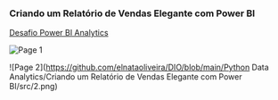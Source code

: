 ### Criando um Relatório de Vendas Elegante com Power BI

[Desafio Power BI Analytics](https://app.powerbi.com/groups/me/reports/0d19a116-b3a6-47c2-9ac7-ef26cd16be73?ctid=34e1f3ae-931e-44ab-a69f-6201674d51b1&pbi_source=linkShare)

![Page 1](https://github.com/elnataoliveira/DIO/blob/main/Python%20Data%20Analytics/Criando%20um%20Relatório%20de%20Vendas%20Elegante%20com%20Power%20BI/src/1.png)

![Page 2](https://github.com/elnataoliveira/DIO/blob/main/Python Data Analytics/Criando um Relatório de Vendas Elegante com Power BI/src/2.png)

